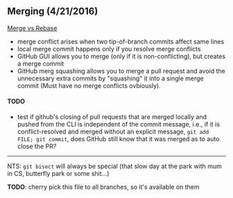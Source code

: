 ## Merging (4/21/2016) ##
[Merge vs Rebase](http://stackoverflow.com/a/16666418/3280654)

* merge conflict arises when two tip-of-branch commits affect same lines
* local merge commit happens only if you resolve merge conflicts
* GitHub GUI allows you to merge (only if it is non-conflicting), but creates a merge commit
* GitHub merg squashing allows you to merge a pull request and avoid the unnecessary extra commits by "squashing" it into a single merge commit (Must have no merge conflicts ovbiously).

#### TODO ####
* test if github's closing of pull requests that are merged locally and pushed from the CLI is independent of the commit message, i.e., if it is conflict-resolved and merged without an explicit message, `git add FILE; git commit`, does GitHub still know that it was merged as to auto close the PR?

***

NTS: `git bisect` will always be special (that slow day at the park with mum in CS, butterfly park or some shit...)

__TODO__: cherry pick this file to all branches, so it's available on them

